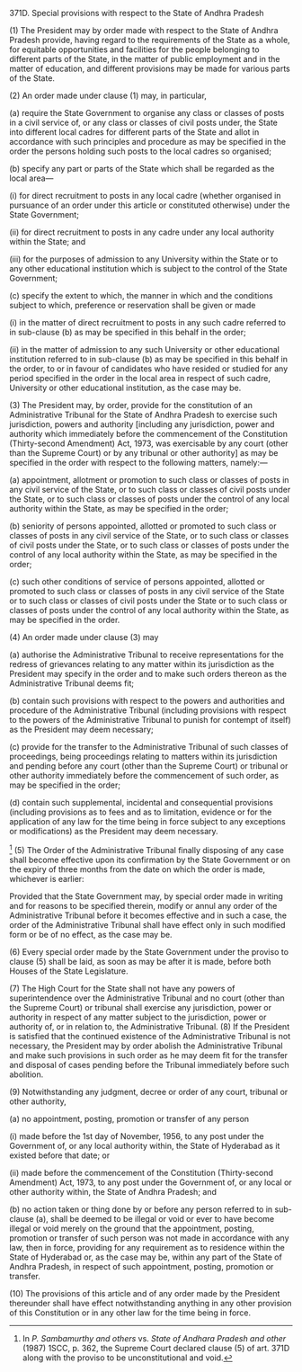 371D. Special provisions with respect to the State of Andhra Pradesh

(1) The President may by order made with respect to the State of Andhra Pradesh provide, having regard to the requirements of the State as a whole, for equitable opportunities and facilities for the people belonging to different parts of the State, in the matter of public employment and in the matter of education, and different provisions may be made for various parts of the State.

(2) An order made under clause (1) may, in particular,

(a) require the State Government to organise any class or classes of posts in a civil service of, or any class or classes of civil posts under, the State into different local cadres for different parts of the State and allot in accordance with such principles and procedure as may be specified in the order the persons holding such posts to the local cadres so organised;

(b) specify any part or parts of the State which shall be regarded as the local area—

(i) for direct recruitment to posts in any local cadre (whether organised in pursuance of an order under this article or constituted otherwise) under the State Government;

(ii) for direct recruitment to posts in any cadre under any local authority within the State; and

(iii) for the purposes of admission to any University within the State or to any other educational institution which is subject to the control of the State Government;

(c) specify the extent to which, the manner in which and the conditions subject to which, preference or reservation shall be given or made

(i) in the matter of direct recruitment to posts in any such cadre referred to in sub-clause (b) as may be specified in this behalf in the order;

(ii) in the matter of admission to any such University or other educational institution referred to in sub-clause (b) as may be specified in this behalf in the order, to or in favour of candidates who have resided or studied for any period specified in the order in the local area in respect of such cadre, University or other educational institution, as the case may be.

(3) The President may, by order, provide for the constitution of an Administrative Tribunal for the State of Andhra Pradesh to exercise such jurisdiction, powers and authority [including any jurisdiction, power and authority which immediately before the commencement of the Constitution (Thirty-second Amendment) Act, 1973, was exercisable by any court (other than the Supreme Court) or by any tribunal or other authority] as may be specified in the order with respect to the following matters, namely:—

(a) appointment, allotment or promotion to such class or classes of posts in any civil service of the State, or to such class or classes of civil posts under the State, or to such class or classes of posts under the control of any local authority within the State, as may be specified in the order;

(b) seniority of persons appointed, allotted or promoted to such class or classes of posts in any civil service of the State, or to such class or classes of civil posts under the State, or to such class or classes of posts under the control of any local authority within the State, as may be specified in the order;

(c) such other conditions of service of persons appointed, allotted or promoted to such class or classes of posts in any civil service of the State or to such class or classes of civil posts under the State or to such class or classes of posts under the control of any local authority within the State, as may be specified in the order.

(4) An order made under clause (3) may

(a) authorise the Administrative Tribunal to receive representations for the redress of grievances relating to any matter within its jurisdiction as the President may specify in the order and to make such orders thereon as the Administrative Tribunal deems fit;

(b) contain such provisions with respect to the powers and authorities and procedure of the Administrative Tribunal (including provisions with respect to the powers of the Administrative Tribunal to punish for contempt of itself) as the President may deem necessary;

(c) provide for the transfer to the Administrative Tribunal of such classes of proceedings, being proceedings relating to matters within its jurisdiction and pending before any court (other than the Supreme Court) or tribunal or other authority immediately before the commencement of such order, as may be specified in the order;

(d) contain such supplemental, incidental and consequential provisions (including provisions as to fees and as to limitation, evidence or for the application of any law for the time being in force subject to any exceptions or modifications) as the President may deem necessary.

[^2] (5) The Order of the Administrative Tribunal finally disposing of any case shall become effective upon its confirmation by the State Government or on the expiry of three months from the date on which the order is made, whichever is earlier:

Provided that the State Government may, by special order made in writing and for reasons to be specified therein, modify or annul any order of the Administrative Tribunal before it becomes effective and in such a case, the order of the Administrative Tribunal shall have effect only in such modified form or be of no effect, as the case may be.

(6) Every special order made by the State Government under the proviso to clause (5) shall be laid, as soon as may be after it is made, before both Houses of the State Legislature.

(7) The High Court for the State shall not have any powers of superintendence over the Administrative Tribunal and no court (other than the Supreme Court) or tribunal shall exercise any jurisdiction, power or authority in respect of any matter subject to the jurisdiction, power or authority of, or in relation to, the Administrative Tribunal.
(8) If the President is satisfied that the continued existence of the Administrative Tribunal is not necessary, the President may by order abolish the Administrative Tribunal and make such provisions in such order as he may deem fit for the transfer and disposal of cases pending before the Tribunal immediately before such abolition.

(9) Notwithstanding any judgment, decree or order of any court, tribunal or other authority,

(a) no appointment, posting, promotion or transfer of any person

(i) made before the 1st day of November, 1956, to any post under the Government of, or any local authority within, the State of Hyderabad as it existed before that date; or

(ii) made before the commencement of the Constitution (Thirty-second Amendment) Act, 1973, to any post under the Government of, or any local or other authority within, the State of Andhra Pradesh; and

(b) no action taken or thing done by or before any person referred to in sub-clause (a), shall be deemed to be illegal or void or ever to have become illegal or void merely on the ground that the appointment, posting, promotion or transfer of such person was not made in accordance with any law, then in force, providing for any requirement as to residence within the State of Hyderabad or, as the case may be, within any part of the State of Andhra Pradesh, in respect of such appointment, posting, promotion or transfer.

(10) The provisions of this article and of any order made by the President thereunder shall have effect notwithstanding anything in any other provision of this Constitution or in any other law for the time being in force.


[^2]: In _P. Sambamurthy and_ _others_ vs. _State of Andhara Pradesh and other_ (1987) 1SCC, p. 362, the Supreme Court declared clause (5) of art. 371D along with the proviso to be unconstitutional and void.